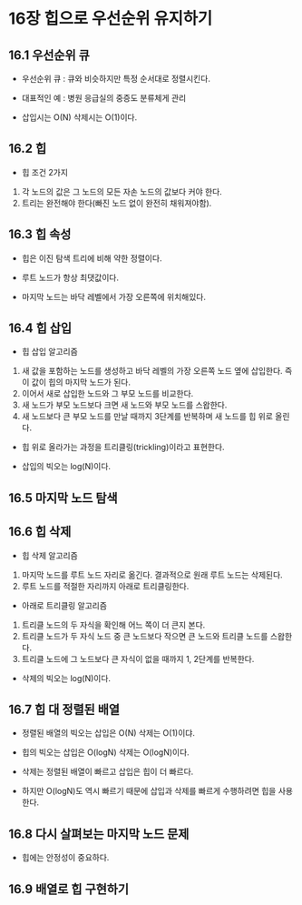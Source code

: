# 16장 힙으로 우선순위 유지하기

## 16.1 우선순위 큐

- 우선순위 큐 : 큐와 비슷하지만 특정 순서대로 정렬시킨다.

- 대표적인 예 : 병원 응급실의 중증도 분류체게 관리

- 삽입시는 O(N) 삭제시는 O(1)이다.

## 16.2 힙

- 힙 조건 2가지

1. 각 노드의 값은 그 노드의 모든 자손 노드의 값보다 커야 한다.
2. 트리는 완전해야 한다(빠진 노드 없이 완전히 채워져야함).

## 16.3 힙 속성

- 힙은 이진 탐색 트리에 비해 약한 정렬이다.

- 루트 노드가 항상 최댓값이다.

- 마지막 노드는 바닥 레벨에서 가장 오른쪽에 위치해있다.

## 16.4 힙 삽입

- 힙 삽입 알고리즘

1. 새 값을 포함하는 노드를 생성하고 바닥 레벨의 가장 오른쪽 노드 옆에 삽입한다. 즉 이 값이 힙의 마지막 노드가 된다.
2. 이어서 새로 삽입한 노드와 그 부모 노드를 비교한다.
3. 새 노드가 부모 노드보다 크면 새 노드와 부모 노드를 스왑한다.
4. 새 노드보다 큰 부모 노드를 만날 때까지 3단계를 반복하며 새 노드를 힙 위로 올린다.

- 힙 위로 올라가는 과정을 트리클링(trickling)이라고 표현한다.

- 삽입의 빅오는 log(N)이다.

## 16.5 마지막 노드 탐색

## 16.6 힙 삭제

- 힙 삭제 알고리즘

1. 마지막 노드를 루트 노드 자리로 옮긴다. 결과적으로 원래 루트 노드는 삭제된다.
2. 루트 노드를 적절한 자리까지 아래로 트리클링한다.

- 아래로 트리클링 알고리즘

1. 트리클 노드의 두 자식을 확인해 어느 쪽이 더 큰지 본다.
2. 트리클 노드가 두 자식 노드 중 큰 노드보다 작으면 큰 노드와 트리클 노드를 스왑한다.
3. 트리클 노드에 그 노드보다 큰 자식이 없을 때까지 1, 2단계를 반복한다.

- 삭제의 빅오는 log(N)이다.

## 16.7 힙 대 정렬된 배열

- 정렬된 배열의 빅오는 삽입은 O(N) 삭제는 O(1)이댜.

- 힙의 빅오는 삽입은 O(logN) 삭제는 O(logN)이다.

- 삭제는 정렬된 배열이 빠르고 삽입은 힙이 더 빠르다.

- 하지만 O(logN)도 역시 빠르기 때문에 삽입과 삭제를 빠르게 수행하려면 힙을 사용한다.

## 16.8 다시 살펴보는 마지막 노드 문제

- 힙에는 안정성이 중요하다.

## 16.9 배열로 힙 구현하기
